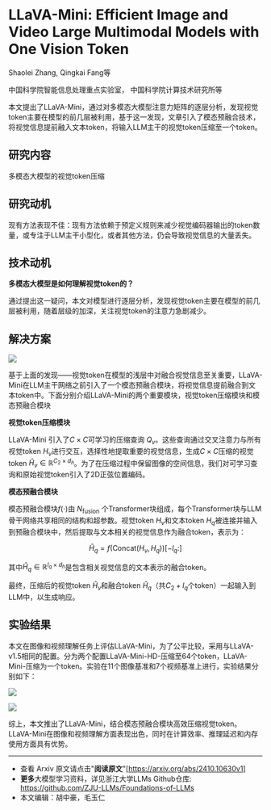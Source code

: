 # LLaVA-Mini: Efficient Image and Video Large Multimodal Models with One Vision Token

Shaolei Zhang, Qingkai Fang等

中国科学院智能信息处理重点实验室， 中国科学院计算技术研究所等

本文提出了LLaVA-Mini，通过对多模态大模型注意力矩阵的逐层分析，发现视觉token主要在模型的前几层被利用，基于这一发现，文章引入了模态预融合技术，将视觉信息提前融入文本token，将输入LLM主干的视觉token压缩至一个token。

## 研究内容

多模态大模型的视觉token压缩

## 研究动机



现有方法表现不佳：现有方法依赖于预定义规则来减少视觉编码器输出的token数量，或专注于LLM主干小型化，或者其他方法，仍会导致视觉信息的大量丢失。

## 技术动机



**多模态大模型是如何理解视觉token的？**

通过提出这一疑问，本文对模型进行逐层分析，发现视觉token主要在模型的前几层被利用，随着层级的加深，关注视觉token的注意力急剧减少。

## 解决方案

![](https://fastly.jsdelivr.net/gh/bucketio/img9@main/2025/01/11/1736578337919-6891e1bf-7390-4da2-90c8-1dd016b40639.png)


基于上面的发现——视觉token在模型的浅层中对融合视觉信息至关重要，LLaVA-Mini在LLM主干网络之前引入了一个模态预融合模块，将视觉信息提前融合到文本token中。下面分别介绍LLaVA-Mini的两个重要模块，视觉token压缩模块和模态预融合模块

**视觉token压缩模块**

LLaVA-Mini 引入了$C \times C$可学习的压缩查询 $Q_v$。这些查询通过交叉注意力与所有视觉token $H_v$进行交互，选择性地提取重要的视觉信息，生成$C \times C$压缩的视觉token $\hat{H}_v \in \mathbb{R}^{C_2 \times d_h}$。为了在压缩过程中保留图像的空间信息，我们对可学习查询和原始视觉token引入了2D正弦位置编码。

**模态预融合模块**

模态预融合模块$f(\cdot)$由 $N_{\text{fusion}}$ 个Transformer块组成，每个Transformer块与LLM骨干网络共享相同的结构和超参数。视觉token $H_v$和文本token $H_q$被连接并输入到预融合模块中，然后提取与文本相关的视觉信息作为融合token，表示为：

$$
\hat{H}_q = f(\text{Concat}(H_v, H_q))[-l_q:]
$$

其中$\hat{H}_q \in \mathbb{R}^{l_q \times d_h}$是包含相关视觉信息的文本表示的融合token。

最终，压缩后的视觉token  $\hat{H}_v$和融合token $\hat{H}_q$（共$C_2 + l_q$个token）一起输入到LLM中，以生成响应。

## 实验结果



本文在图像和视频理解任务上评估LLaVA-Mini，为了公平比较，采用与LLaVA-v1.5相同的配置。分为两个配置LLaVA-Mini-HD-压缩至64个token，LLaVA-Mini-压缩为一个token。实验在11个图像基准和7个视频基准上进行，实验结果分别如下：

![](https://fastly.jsdelivr.net/gh/bucketio/img7@main/2025/01/11/1736578368821-315bbd93-5f8e-4376-b356-b21ba71f83da.png)

![](https://fastly.jsdelivr.net/gh/bucketio/img13@main/2025/01/11/1736578387466-c9f48c50-7ced-401d-af96-c15d2dd5c76d.png)


综上，本文推出了LLaVA-Mini，结合模态预融合模块高效压缩视觉token。LLaVA-Mini在图像和视频理解方面表现出色，同时在计算效率、推理延迟和内存使用方面具有优势。


---

  - 查看 Arxiv 原文请点击"**阅读原文**"[https://arxiv.org/abs/2410.10630v1]
  - **更多**大模型学习资料，详见浙江大学LLMs Github仓库: 
    https://github.com/ZJU-LLMs/Foundations-of-LLMs
  - 本文编辑：胡中豪，毛玉仁